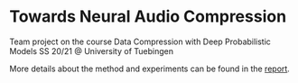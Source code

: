# Towards Neural Audio Compression
Team project on the course Data Compression with Deep Probabilistic Models SS 20/21 @ University of Tuebingen

More details about the method and experiments can be found in the [report](assets/DimitrijeAntic_ZafirStojanovski_JovanCicvaric.pdf).
